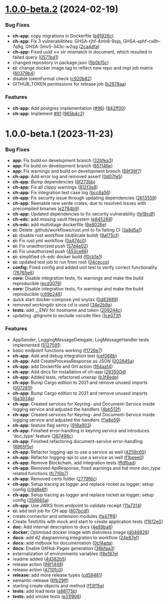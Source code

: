 # [1.0.0-beta.2](https://github.com/ids-basecamp/clearinghouse/compare/v1.0.0-beta.1...v1.0.0-beta.2) (2024-02-19)


### Bug Fixes

* **ch-app:** copy migrations in Dockerfile ([b91926c](https://github.com/ids-basecamp/clearinghouse/commit/b91926cd6dbde60e1e13813949587d3a6f3e3f4c))
* **ch-app:** Fix 3 vulnerabilitites: GHSA-rjhf-4mh8-9xjq, GHSA-xphf-cx8h-7q9g, GHSA-3mv5-343c-w2qg ([2ca4dfa](https://github.com/ids-basecamp/clearinghouse/commit/2ca4dfae59aa65061f818d579d81eb7f09325576))
* **ch-app:** Fixed uuid <-> str mismatch in document, which resulted in failed query ([0571bd1](https://github.com/ids-basecamp/clearinghouse/commit/0571bd1d720d89d9c3b9d3758d70197faca4f04c))
* changed repository in package.json ([5b0b15c](https://github.com/ids-basecamp/clearinghouse/commit/5b0b15cdf5f44ffe6e38b556c6573d19a9ffce7e))
* **ci:** change docker image tag to reflect new repo and impl job matrix ([60379b4](https://github.com/ids-basecamp/clearinghouse/commit/60379b464c8e00591555462cce1d4820619b274f))
* disable tokenFormat check ([c920b82](https://github.com/ids-basecamp/clearinghouse/commit/c920b825219edeae317d874f6cb723d1016ecabc))
* GITHUB_TOKEN permissions for release job ([b2678aa](https://github.com/ids-basecamp/clearinghouse/commit/b2678aaa49bb9d2d0259413567704b7670635bc1))


### Features

* **ch-app:** Add postgres implementation ([#96](https://github.com/ids-basecamp/clearinghouse/issues/96)) ([842ff00](https://github.com/ids-basecamp/clearinghouse/commit/842ff0058b0b6d1ca4b3d62a6747d0bfcf025bb8))
* **ch-app:** Implement [#91](https://github.com/ids-basecamp/clearinghouse/issues/91) ([965b4c2](https://github.com/ids-basecamp/clearinghouse/commit/965b4c2cbba0580006f9e40834470f3e225354b6))

# 1.0.0-beta.1 (2023-11-23)


### Bug Fixes

* **app:** Fix build on development branch ([32bfea3](https://github.com/truzzt/ids-basecamp-clearinghouse/commit/32bfea389a3f0f43907f3c5e7afa66105f25cf60))
* **app:** Fix build on development branch ([851146e](https://github.com/truzzt/ids-basecamp-clearinghouse/commit/851146eb3c546f6813d3209beee367b84ee1ffaa))
* **app:** Fix warnings and build on development branch ([89f39f7](https://github.com/truzzt/ids-basecamp-clearinghouse/commit/89f39f784180b4bd26813f33e7787d0744fe975c))
* **ch-app:** Add error log and removed assert ([0d07fe5](https://github.com/truzzt/ids-basecamp-clearinghouse/commit/0d07fe55c3a83a2b4d22adde2e7c70ddc44b2c06))
* **ch-app:** Bump dependencies ([6f273bb](https://github.com/truzzt/ids-basecamp-clearinghouse/commit/6f273bbd5b8c0503f2061aee944b95c692a2a3f1))
* **ch-app:** Fix all clippy warnings ([812f3e8](https://github.com/truzzt/ids-basecamp-clearinghouse/commit/812f3e868bfb4c17c5a18765bacaf7826ef99532))
* **ch-app:** Fix integration test case log ([bcc6a56](https://github.com/truzzt/ids-basecamp-clearinghouse/commit/bcc6a5604162d6d4166f00e57587e9bab049c565))
* **ch-app:** Fix security issue through updating dependencies ([2613559](https://github.com/truzzt/ids-basecamp-clearinghouse/commit/26135597ccc4a8f9f040f496732fb7e275504ce9))
* **ch-app:** Reenable new serde crates, due to resolved issues with precompiled binaries ([e2784b9](https://github.com/truzzt/ids-basecamp-clearinghouse/commit/e2784b9b642987cc1ddb9ffa2ca7057cb6382d25))
* **ch-app:** Updated dependencies to fix security vulnerability ([fe19cdf](https://github.com/truzzt/ids-basecamp-clearinghouse/commit/fe19cdf8c153a1108759a27f689ed3fdc2197ff4))
* **ch-edc:** add missing vault filesystem ([e845269](https://github.com/truzzt/ids-basecamp-clearinghouse/commit/e845269a2149f9b02b5dac71c4f40649052a8d12))
* **ch-edc:** add multistage dockerfile ([8e8026e](https://github.com/truzzt/ids-basecamp-clearinghouse/commit/8e8026e39059debc5df27f24b58829c081c58da0))
* **ci:** Delete .github/workflows/rust.yml to fix failing CI ([3a8d5a1](https://github.com/truzzt/ids-basecamp-clearinghouse/commit/3a8d5a15c08151ea2d43f70d7a25ecb4f4555424))
* **ci:** disable rust workflow (dublicate build) ([9af75cf](https://github.com/truzzt/ids-basecamp-clearinghouse/commit/9af75cf760173fda5d1fad4bf4ddbefd21224413))
* **ci:** Fix rust.yml workflow ([0a474c0](https://github.com/truzzt/ids-basecamp-clearinghouse/commit/0a474c0904a74f258978b1bd0ed2278edd8c8db1))
* **ci:** Fix unauthorized push ([57d4e02](https://github.com/truzzt/ids-basecamp-clearinghouse/commit/57d4e02ebee80c04f359d577fd87af2a70e0b7ce))
* **ci:** Fix unauthorized push ([453ce88](https://github.com/truzzt/ids-basecamp-clearinghouse/commit/453ce8810ddd5970f0d7c349f142ea5f24db8b8a))
* **ci:** simplified ch-edc docker build ([f0cb1e1](https://github.com/truzzt/ids-basecamp-clearinghouse/commit/f0cb1e149160b945e6e03d2426e6b40165c6fb55))
* **ci:** updated test job to run from root ([04cecce](https://github.com/truzzt/ids-basecamp-clearinghouse/commit/04cecce30c0c787847ca199788d40e1daf07092f))
* **config:** Fixed config and added unit test to verify correct functionality ([76765e6](https://github.com/truzzt/ids-basecamp-clearinghouse/commit/76765e687c3cac025f33fd902d28a6caec764e2f))
* **core:** Disable integration tests, fix warnings and make the build reproducible ([ecd3078](https://github.com/truzzt/ids-basecamp-clearinghouse/commit/ecd3078b92d8061588f58537133c5b56074b91f9))
* **core:** Disable integration tests, fix warnings and make the build reproducible ([c69b246](https://github.com/truzzt/ids-basecamp-clearinghouse/commit/c69b246cf365c06ccfb23bdf0c85f0506f4a023e))
* quick start docker-compose.yml snytax ([0d83989](https://github.com/truzzt/ids-basecamp-clearinghouse/commit/0d8398932fb4fde1b454d2117ef567cc85ddc0c0))
* removed workingdir since cd is used ([34e2b9a](https://github.com/truzzt/ids-basecamp-clearinghouse/commit/34e2b9ad64c1e95e969450c412745412b852d716))
* **tests:** add __ENV for hostname and token ([209244c](https://github.com/truzzt/ids-basecamp-clearinghouse/commit/209244c551e8e9fd4eed5e00b620a271e5fd57e9))
* updating .gitignore to exclude vscode files ([1ce073f](https://github.com/truzzt/ids-basecamp-clearinghouse/commit/1ce073fef0b2e70d97c58d1b14a7dec104bed3a1))


### Features

* AppSender, LoggingMessageDelegate, LogMessageHandler tests implemented ([5127591](https://github.com/truzzt/ids-basecamp-clearinghouse/commit/5127591162bec3ee6e92227ffbb80f36ffa08f62))
* basic endpoint functions working ([f1726e7](https://github.com/truzzt/ids-basecamp-clearinghouse/commit/f1726e74574a596e1216d4cf468af1ccfd07443e))
* **ch-app:** Add and debug integration test ([cef068b](https://github.com/truzzt/ids-basecamp-clearinghouse/commit/cef068b2e41916a05101dab5e3255114a49a95c8))
* **ch-app:** Add CreateProcessResponse as JSON ([002845a](https://github.com/truzzt/ids-basecamp-clearinghouse/commit/002845aa0729887853954118032084c6e5606354))
* **ch-app:** add Dockerfile and GH action ([f64aa14](https://github.com/truzzt/ids-basecamp-clearinghouse/commit/f64aa14c802e91a34b85437d07d79eba756ea504))
* **ch-app:** Add docs for installation of ch-app ([293500d](https://github.com/truzzt/ids-basecamp-clearinghouse/commit/293500d45f2bccbae47d4ae0dfdbf01851ea4f03))
* **ch-app:** Added tests, refactored unwrap ([b3f8ede](https://github.com/truzzt/ids-basecamp-clearinghouse/commit/b3f8edec027aa8168f64fd552ec7bed0e7f4ac30))
* **ch-app:** Bump Cargo edition to 2021 and remove unused imports ([007281f](https://github.com/truzzt/ids-basecamp-clearinghouse/commit/007281f3e7f436606c04c41edab917c432e7e0c8))
* **ch-app:** Bump Cargo edition to 2021 and remove unused imports ([6a3934e](https://github.com/truzzt/ids-basecamp-clearinghouse/commit/6a3934e089f775bf434821d0e672e63daf34676c))
* **ch-app:** Created services for Keyring- and Document-Service inside logging service and adjusted the handlers ([4bb512f](https://github.com/truzzt/ids-basecamp-clearinghouse/commit/4bb512f68f1137a3c89cca7bbd4ee6055525b1ed))
* **ch-app:** Created services for Keyring- and Document-Service inside logging service and adjusted the handlers ([f1a8e59](https://github.com/truzzt/ids-basecamp-clearinghouse/commit/f1a8e5969006156c931ce39a7225b8e3acea56a5))
* **ch-app:** feature flag sentry ([918a903](https://github.com/truzzt/ids-basecamp-clearinghouse/commit/918a9035ac1e61a0faa8716143f25886d049dae2))
* **ch-app:** Finished error-handling in keyring service and introduces 'doc_type' feature ([387498c](https://github.com/truzzt/ids-basecamp-clearinghouse/commit/387498c15ff2bd8c2890625dd92d8d3be1250b42))
* **ch-app:** Finished refactoring document-service error-handling ([8965f5e](https://github.com/truzzt/ids-basecamp-clearinghouse/commit/8965f5e8a1ccbfdf8c36040f3736a3dd7fee7929))
* **ch-app:** Refactor logging-api to use a service as well ([4259c65](https://github.com/truzzt/ids-basecamp-clearinghouse/commit/4259c65cfca978f3ad77c8d37fec85bd3fbaa90f))
* **ch-app:** Refactor logging-api to use a service as well ([f1beee0](https://github.com/truzzt/ids-basecamp-clearinghouse/commit/f1beee0bd6ed48277d02a385b25d232f7ee5740a))
* **ch-app:** Remove Blockchain, add integration tests ([ffdfbad](https://github.com/truzzt/ids-basecamp-clearinghouse/commit/ffdfbadd10769b99f392617f0d691fcd45dcdafb))
* **ch-app:** Removed ApiResponse, fixed warnings and hid more doc_type related functions ([fc710b7](https://github.com/truzzt/ids-basecamp-clearinghouse/commit/fc710b7afc2f8ff28729ee88315fd74777476c05))
* **ch-app:** Removed certs folder ([2779f6c](https://github.com/truzzt/ids-basecamp-clearinghouse/commit/2779f6c5fc2f550e9e35af9c60b2ca7426d52036))
* **ch-app:** Setup tracing as logger and replace rocket as logger; setup config ([c9d8e6f](https://github.com/truzzt/ids-basecamp-clearinghouse/commit/c9d8e6f99fba95ab83816911293cc1885f866fae))
* **ch-app:** Setup tracing as logger and replace rocket as logger; setup config ([356665a](https://github.com/truzzt/ids-basecamp-clearinghouse/commit/356665a46bd6de165b0fd227b845d10d6e1fcb0e))
* **ch-app:** Use JWKS from endpoint to validate receipt ([11a7314](https://github.com/truzzt/ids-basecamp-clearinghouse/commit/11a7314f2bfc9236561770623a98239bf71b088e))
* **ci:** add test job for CH app ([807bcdf](https://github.com/truzzt/ids-basecamp-clearinghouse/commit/807bcdf5fad95456dfcd008fcee990983facd711))
* create connector and extension modules ([fa47ff8](https://github.com/truzzt/ids-basecamp-clearinghouse/commit/fa47ff8f18feeefd77fdcf6be9cfe266981f358b))
* Create TestUtils with mock and start to create application tests ([f1612e0](https://github.com/truzzt/ids-basecamp-clearinghouse/commit/f1612e027f9815ad9525c7f78aab876baf1f64a1))
* **doc:** Add internal description to docs ([4e89ba6](https://github.com/truzzt/ids-basecamp-clearinghouse/commit/4e89ba6755095d30d23df8caec3463561112cafe))
* **docker:** Optimised docker image with distroless image ([d046826](https://github.com/truzzt/ids-basecamp-clearinghouse/commit/d046826132c1e6cc3e60f2c31e2d4f8c397fe01b))
* **docs:** add d2 diagramming integration to workflow ([24e87ef](https://github.com/truzzt/ids-basecamp-clearinghouse/commit/24e87efc96516a22dc1edc4d89662cebd537d2bf))
* **docs:** add mdbook for documentation ([0cf4ada](https://github.com/truzzt/ids-basecamp-clearinghouse/commit/0cf4adaa5494a8ae3bc679ee0387b90bc3079e38))
* **docs:** Enable GitHub Pages generation ([36bfaa3](https://github.com/truzzt/ids-basecamp-clearinghouse/commit/36bfaa3f569ee86be8f8cc072cb951aeaca8e295))
* externalization of environments variables ([f8e187e](https://github.com/truzzt/ids-basecamp-clearinghouse/commit/f8e187e59c32483c8250252683804f0b86643de7))
* readme added ([4d382b5](https://github.com/truzzt/ids-basecamp-clearinghouse/commit/4d382b5877dda24b6143b08a47549d3c29a61d71))
* release action ([98f1448](https://github.com/truzzt/ids-basecamp-clearinghouse/commit/98f1448795003bf6fc823fccda7f0e14fe8b7cb0))
* release action ([4710fc0](https://github.com/truzzt/ids-basecamp-clearinghouse/commit/4710fc0bde1a63ca6af2042a56b81b68c73860b1))
* **release:** add more release types ([cd59461](https://github.com/truzzt/ids-basecamp-clearinghouse/commit/cd59461fb2dfa5b8c95c80fbaa3bafd511e036c0))
* semantic-release ([6fb29ff](https://github.com/truzzt/ids-basecamp-clearinghouse/commit/6fb29ff39a86a34e2bda5ac400b1114643b4f906))
* starting create objects and method ([f13f15e](https://github.com/truzzt/ids-basecamp-clearinghouse/commit/f13f15e7e35c866f011a4474bc3bd5722d8a40b9))
* **tests:** add load tests ([a88175b](https://github.com/truzzt/ids-basecamp-clearinghouse/commit/a88175bb083ce0091459e8b47c4c27ac042f782b))
* **tests:** add smoke tests ([e31f806](https://github.com/truzzt/ids-basecamp-clearinghouse/commit/e31f8066b08ebac341aa3b081056bbd110b72680))
